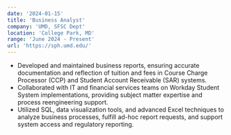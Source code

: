 ```yaml
---
date: '2024-01-15'
title: 'Business Analyst'
company: 'UMD, SFSC Dept'
location: 'College Park, MD'
range: 'June 2024 - Present'
url: 'https://sph.umd.edu/'
---
```




- Developed and maintained business reports, ensuring accurate documentation and reflection of tuition and fees in Course Charge Processor (CCP) and Student Account Receivable (SAR) systems.
- Collaborated with IT and financial services teams on Workday Student System implementations, providing subject matter expertise and process reengineering support.
- Utilized SQL, data visualization tools, and advanced Excel techniques to analyze business processes, fulfill ad-hoc report requests, and support system access and regulatory reporting.





